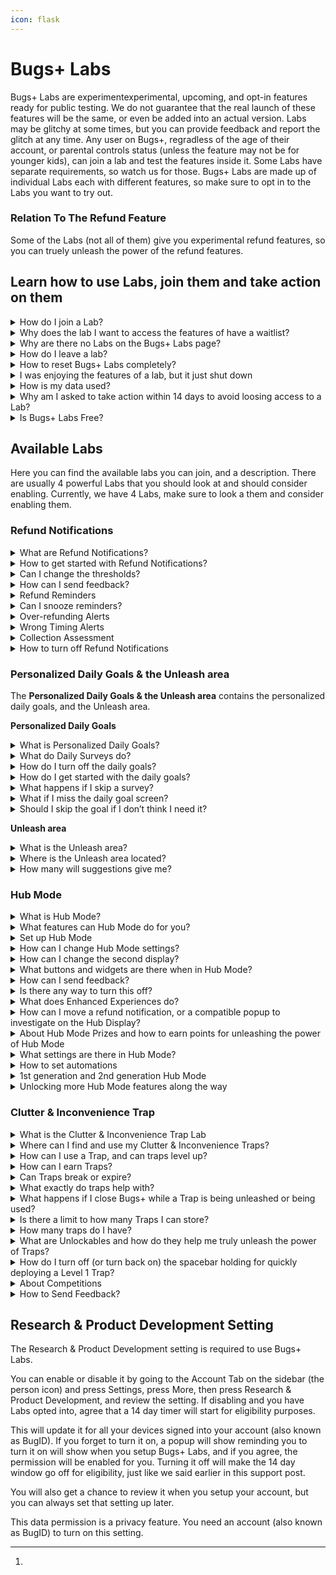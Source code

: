 ```yaml
---
icon: flask
---
```


# Bugs+ Labs

Bugs+ Labs are experimentexperimental, upcoming, and opt-in features ready for public testing. We do not guarantee that the real launch of these features will be the same, or even be added into an actual version. Labs may be glitchy at some times, but you can provide feedback and report the glitch at any time. Any user on Bugs+, regradless of the age of their account, or parental controls status (unless the feature may not be for younger kids), can join a lab and test the features inside it. Some Labs have separate requirements, so watch us for those. Bugs+ Labs are made up of individual Labs each with different features, so make sure to opt in to the Labs you want to try out.

### Relation To The Refund Feature

Some of the Labs (not all of them) give you experimental refund features, so you can truely unleash the power of the refund features.

## Learn how to use Labs, join them and take action on them

<details>

<summary>How do I join a Lab?</summary>

**To join a Lab, you will need to follow these steps to choose Labs to opt into:**

1. Go to the More tab on the sidebar (the 3 dots icon)
2. Tap Bugs+ Labs
3. Choose a lab you want to configure or opt into.
4. Follow the steps on the screen.

</details>

<details>

<summary>Why does the lab I want to access the features of have a waitlist?</summary>

Some labs require applying or waiting, while others, are open to the whole public. If you are given the option to **Add me to the waitlist** or **Apply To Access This Feature**, tap it, and we will consider adding you, or adding you to the lab when it gets released to the whole public. If you are given the option to **Join & Enable This Lab’s Features**, tap it and join the lab.

The best thing is that if you join a lab, the Bugs+ Labs features will stay until you leave or the lab shuts down.

If you get waitlisted, the wait won’t take long, so watch for the notification that says you get access!

Some Labs do this to make it so there is not too many people turning on a Lab in a short amount of time.

</details>

<details>

<summary>Why are there no Labs on the Bugs+ Labs page?</summary>

If there are no labs, there may be some Labs available but we did not roll out access to your user account. Rolling out is very quick, so make sure to stay tuned for new Labs there.

Also, some labs may require parental controls to be disabled, for example, if it has interaction features that we did not approve for kids yet)

</details>

<details>

<summary>How do I leave a lab?</summary>

Bugs+ Labs is made up of individual labs. If you want to opt out of a lab, you will need to do them separately. Labs are not enabled by default.

**You can follow these steps to choose a lab to leave:**

1. Go to the More sidebar tab (the 3 dots icon)
2. Press Bugs+ Labs
3. Select the lab you no longer want to be apart of
4. Press Opt Out & Reset Lab Data. This will opt you out of the lab, and remove associated data with the lab you chose.
5. Confirm that you want to opt out. You can always come back to a lab you opted out of, but it won’t contain your lab data.

**How to remove lab or test data when a lab shuts down:**\
If a lab shuts down or converts to an actual feature, we won’t transfer the data, since we may do major updates to it, but we will remove the lab data and if it turns into a feature, you can use new lab data. This is for privacy and compatibility reasons. There is no action that needs to be taken to do this, it is automatic, and we remove data within minutes or even seconds of shutdown.

</details>

<details>

<summary>How to reset Bugs+ Labs completely?</summary>

If you just want to opt out of a Lab, please follow the steps for leaving a Lab instead of resetting Bugs+ Labs. That will still remove that Lab’s data if you leave a Lab.

**If you want to reset everything in Bugs+ Labs instead of a simple leave, follow these steps:**

1. Go to the More tab on the sidebar (the 3 dots)
2. Press and hold the Bugs+ Labs button
3. After 3 seconds of holding the button, it should turn orange. Continue holding it.
4. After a few extra seconds, it will turn red and a 3 second cancellable countdown will start and it will say to continue holding to reset Bugs+ Labs.
5. When it says Reset Complete, stop holding. The Research & Product Development setting will turn off, all labs will be left, and the lab data will be removed. This won’t delete your game data.

</details>

<details>

<summary>I was enjoying the features of a lab, but it just shut down</summary>

Labs may shut down at any time with or without notice. This is since we can no longer handle a Lab, but usually we keep them. However, the best reason could be that the Lab has turned into an actual feature, thanks to your hard work, data and feedback. A simple test can go very far and turn into a feature release. This is not always the reason, but could be a possible reason.

</details>

<details>

<summary>How is my data used?</summary>

**Throughout all Labs:**

We don’t track your Bugs+ Labs data, but we may collect some essential data like how many times the user unleashed the power of a Labs feature, or at least tried to. We don’t create ”Lab Profiles” of you to try to track you down.

**Specific Labs:**

You can send Feedback or Glitch Reports to a Lab. We may try to see how many times you used a feature, unleashed the power of a feature, or tried to.

</details>

<details>

<summary>Why am I asked to take action within 14 days to avoid loosing access to a Lab?</summary>

Some Labs have strict guideline, while others have soft guidelines. Strict guidelines mean that you always need to follow them, while soft guidelines, you only need to follow the guidelines to maintain access, but you still need to follow the Bugs+ Rules all the time.

This means, if you don’t follow the suggested steps within 14 days, you will loose access to that specific Lab, but you will still maintain access to other Labs if possible. You will get reminders on the first day of that happening, the seventh day, then the last day of when you will loose access.

We will even give you reasoning.

The eligibility countdowns are lab-specific.

You can still use Bugs+ Labs during the countdown, but with limits, and don’t expect to go that far without fixing the issue.

<mark style="color:red;">**What will happen during that time? We won’t allow feedback, Glitch Reports, or collect required data during this time, if you miss the 14 days window, then if you want access back, you will need to go through any waitlists, and do any required steps, and any Lab data will be deleted as well.**</mark>

If you continue to loose access to a Lab a lot of times, you may get banned from Bugs+ since may be taking up resources and if a waitlist the time from the person who has accepted your request and any others for the Lab.

You may also get this notification if you are not using the Lab (for manually used Labs) or on Bugs+ (for continuous reminder or alert Labs, like detecting things in Bugs+, or reminding you of things, the reminder does not need to go off, but you still need to use Bugs+)

</details>

<details>

<summary>Is Bugs+ Labs Free?</summary>

{% hint style="success" %}
## Yes, Bugs+ Labs Is Free! $0, 0 Bug Points, 0 Stars, and 0 Refund Credits

Bugs+ Labs is always free and it will always be. No credit card required, no hidden fees, just helpful testing. This is like most other features in Bugs+. (I mean by most, things that dont cost Bug Points)
{% endhint %}

</details>

## Available Labs

Here you can find the available labs you can join, and a description. There are usually 4 powerful Labs that you should look at and should consider enabling. Currently, we have 4 Labs, make sure to look a them and consider enabling them.

### Refund Notifications

<details>

<summary>What are Refund Notifications?</summary>

Refund Notifications let you get reminders of when your Collection may be cluttered with duplicate cards, when you are refunding too many cards in a short amount of time (usually 15 minutes or less), or when it may not be a good time to refund (short on cards in your Collection). You get them via popups, and the duplicate detection feature will check for too many duplicates (more than 4 of the same card) regularly, but it is not real time checking, it happens every several minutes.

Refund Notifications are currently the first and main Lab.

</details>

<details>

<summary>How to get started with Refund Notifications?</summary>

Firstly, make sure you have an account (also known as BugID), if not, create one and merge signed out data with the new account.&#x20;

**Then, follow these steps:**

1. Go to the More tab on the sidebar (the 3 dots icon)
2. Tap Bugs+ Labs
3. Select Refund Notifications
4. Follow the steps on the screen.

</details>

<details>

<summary>Can I change the thresholds?</summary>

Currently you can’t change the sensitivity or add custom rules of what you think each notification should be, but the good news is that we may add this feature later on, and we have chose the thresholds based on user experience.

You can still send us feedback so we can add this feature or change the default thresholds or send us a Glitch Report, but it needs to involve a glitch to send Glitch Reports.

</details>

<details>

<summary>How can I send feedback?</summary>

You can send feedback by pressing Send Feedback after getting 3 Refund Notification. You can also send Glitch Reports from that Lab’s settings.

</details>

<details>

<summary>Refund Reminders</summary>

Refund Reminders are part of Refund Notifications. This will give you reminders for when you should start looking through your collection to refund cards. One card with lots of duplicate wont trigger it, so you need at least 2 different cards that have lots of duplicates for the alert to trigger. This comes with the Refund Notifications Lab.

</details>

<details>

<summary>Can I snooze reminders?</summary>

You can snooze reminders until you close Bugs+ by clicking the snooze button on the reminder.

</details>

<details>

<summary>Over-refunding Alerts</summary>

You can get alerts for when you seem to be refunding too many trading cards in a short amount of time. This comes with the Refund Notifications Lab.

</details>

<details>

<summary>Wrong Timing Alerts</summary>

You can get alerts for when it may not be a good time for refunding since you are short on trading cards, which could help users build up on trading cards when their Collection is very small, so they are more likely to build up. This comes with the Refund Notifications Lab.

</details>

<details>

<summary>Collection Assessment</summary>

With Collection Assessment, it can review your collection and give you a score. You can access this score by going to the Collection tab on the sidebar (the SD card icon) and clicking the circled check mark icon.

You can also see the score when investigating a Refund Notification.

You can also see the score on the Collection Assessment option in Hub Mode.

On the page, you will see a score name (see below), a colour for the score, and there will be 5 rings around the icon, and some will be coloured up or greyed out based on the score.

**What scores can I get?**

* **Good** - No cluttered trading cards (maintaining under 4 trading cards per card type), and at least 3 cards that are not Common or Uncommon. Colour: Green, 5 rings filled up.
* **Good - Collection can be improved** - 1 cluttered trading card (a card type that has more than 4 trading cards), or/and not having at least 2 cards that are not Common or Uncommon. Colour: Green, 4 rings filled up.
* **Average - Collection should be improved** - 2-3 cluttered trading cards (a card type that has more than 4 trading cards). Colour: Yellow, 3 rings filled up.
* **Attention needed - Collection needs improving** - 4-5 cluttered trading cards, or having more than 2000 Bug Points but less than 8000 Bug Points but have less than 10 trading cards. Colour: Orange, 2 rings filled up.
* **Trading card collection emergency - Collection must be improved** - More than 6 cluttered trading cards, or having 8000 Bug Points but have less than 25 trading cards. Colour: Red, 1 ring filled up.

**Taking Action:**

* This is your chance to remove the clutter before you find problems with it. You will get help along the way.
* The way to take action is to unleash the power of the refund assistant, sometimes it requires buying trading cards.
* If you are doing other things, use Hub Mode to multitask.
* The more severe the alert, the faster you should act.
* You might not notice it, but just like real life cleaning, it’s a good idea to clear your collection.

- The scoring assistant will give you more detail, but you can also activate the AI refund assistant as well straight from that screen without needing to go back to the main Collection area.

</details>

<details>

<summary>How to turn off Refund Notifications</summary>

To turn off Refund Notifications, follow the same steps for turning off a Lab.

1. Go to the More sidebar tab (the 3 dots icon)

2) Press Bugs+ Labs
3) Select Refund Notifications
4) Press Opt Out & Reset Lab Data. This will opt you out of Refund Notifications. Even though it mentions a reset, it won’t reset anything unless Refund Notifications stores something like settings.
5) Confirm that you want to opt out. You can always come back to Refund Notifications.

</details>

### Personalized Daily Goals & the Unleash area

The **Personalized Daily Goals & the Unleash area** contains the personalized daily goals, and the Unleash area.

**Personalized Daily Goals**

<details>

<summary>What is Personalized Daily Goals?</summary>

When enabled, Once a day, Bugs+ will ask you if you want a daily goal. If so, a short survey will show to personalize the goals further. The goals are based off the survey responses and your data. This is generated by AI. This can help you plan what you will do in Bugs+.

</details>

<details>

<summary>What do Daily Surveys do?</summary>

Daily Surveys will help the AI with selecting a goal for you. You will get this when you choose you want a goal on the popup. They are very short surveys, but they will still help.

</details>

<details>

<summary>How do I turn off the daily goals?</summary>

To do this, follow the same steps for opting out of a lab.

**You can follow these steps to choose a lab to leave:**

1. Go to the More sidebar tab (the 3 dots icon)
2. Press Bugs+ Labs
3. Select Personalized Daily Goals
4. Press Opt Out & Reset Lab Data. This will opt you out of the lab, and remove associated data with the lab you chose.
5. Confirm that you want to opt out. You can always come back to a lab you opted out of, but it won’t contain your lab data.

</details>

<details>

<summary>How do I get started with the daily goals?</summary>

Firstly, make sure you have an account (also known as BugID), if not, create one and merge signed out data with the new account.&#x20;

**Then, follow these steps:**

1. Go to the More tab on the sidebar (the 3 dots icon)
2. Tap Bugs+ Labs
3. Select Personalized Daily Goals
4. Follow the steps on the screen

</details>

<details>

<summary>What happens if I skip a survey?</summary>

You will still get a goal unless you chose No Thanks on the queetion asking if you want a goal for today, but it won’t be personalized, and it will only get it from your game data.

</details>

<details>

<summary>What if I miss the daily goal screen?</summary>

You will need to wait another day. This is since it is a **daily goal** not an on demand goal, but we may change it so if you miss the window or forget, you can get reminders.

</details>

<details>

<summary>Should I skip the goal if I don’t think I need it?</summary>

You should see and screenshot the goal for reference later on today, since you may not know you may need it, but it is up to you.

</details>

**Unleash area**

<details>

<summary>What is the Unleash area?</summary>

Part of **The Personalized Daily Goals & the Unleash area** Lab, it contains the Unleash area. The Unleash area shows suggestions on what power you could actually be unleashing. From new Labs, to suggestions and more, you may find your new best feature or get a good insight.

You can even setup new features with it.

</details>

<details>

<summary>Where is the Unleash area located?</summary>

You can find the Unleash area after enabling the associated Lab by going to the More tab on the sidebar (the 3 dots) and clicking the “Unleash the power of“ button.

Or, if you want to find new powers to unleash while you do other things, go to the “Unleash & Setup“ area on Hub Mode. However, setting up new features straight from the hub requires Level 37, but you can always plan to setup features by discovering features to setup with Unleash & Setup.

</details>

<details>

<summary>How many will suggestions give me?</summary>

You will get as many useful and relevant suggestions as possible.

</details>

### Hub Mode <a href="#research-development" id="research-development"></a>

<details>

<summary>What is Hub Mode?</summary>

Hub Mode lets you nominate a computer that is signed into your BugID to act as a Hub while inactive. The Hub you add is like a second display while you are using your other computer, and you can do lots of things with it.

</details>

<details>

<summary>What features can Hub Mode do for you?</summary>

You can do these features, and more, right from your Hub:

* **Check notifications:** There is no longer a need to close what you are doing to check your notifications - you can do it from Hub Mode.
* **Check your Bug Points and Stars balance, plus check your Level & XP**: You can check on your balance without switching windows.
* **Check on the Common & Uncommon (and sometimes other rarity) Shop items**: You can quickly buy Common and Uncommon trading cards from the Hub Display, but nothing else. You need to use the Main Display for the Shop if you want more exclusive items. You will get reminded if you try to get an item that is not available to buy on Hub Mode, and to use your Main Display. **If you have Level 15 in Bugs+, you can also get Rare items from Hub Mode not just only Common & Uncommon.**
* **Use it as an optional second display for some quizzes**: On some quizzes like the ones where you have to find what bug is that, you can put the image bigger on the Hub and the responses and question on the main screen.
* **Check your Collection and refund trading cards**: Need to get some quick Bug Points while you are actively doing another things?  Or, want to see how your collection is going? You also can see your collection and refund trading cards on the Hub.
* **Tips & tricks while you progress through the game**: While you are doing other things, the Hub will show some tips for you to unleash the power of every once in a while. (If you don’t remove the Tips widget, if you did, you will need to add it back.)
* **Hub enhanced or exclusive experiences**: Some parts in Bugs+ take advantage of the second display, or require one.
* **Widgets**: Check on your widgets, whether if it is daily quest widgets, or checking your notification count.

- **And Many More**: There may be some we have not documented, and also, watch out for Lab updates and unleash the power of them!

</details>

<details>

<summary>Set up Hub Mode</summary>

Firstly, make sure you have opted into the Lab, since this is an experiment.

1. Firstly, you will setup the main device. You can always change this later. See the steps below to learn how.
2. Go to the More tab on the sidebar (the 3 dots), and press Setup Hub Mode. Make sure to do this on the Main device (the one you normally use as the main display)
3. Then, confirm that this is the main device. It should say that you will need to do this on the second device. Keep the screen open while you setup the second device.
4. On the Hub Device (the second display), go to the More tab on the sidebar (the 3 dots icon), and press Setup Hub Mode.
5. It should popup saying that there is a main display, and this device will be the Hub Device. You can choose to continue with the Hub Mode setup, or to change the Main display.
6. Choose how to activate Hub Mode. You can either choose after 9 seconds inactivity time, or by tapping Hub Mode on the Home tab on the sidebar (the house icon, but it is opened by default every time you open Bugs+, if you don’t change the tab). You can always activate Hub Mode via the Home tab regardless of setting. Choosing 9 seconds inactivity time will close off what you are doing on Bugs+, so be careful when using this during a quiz or a time sensitive event.
7. Add widgets to Hub Mode, or leave it with the default widgets. Widgets are useful information cards on Hub Mode.
8. Choose every how often to update Hub Mode. You can choose every 4 seconds for people who use Hub Mode a lot, or every 9 seconds for people who don’t usually use hub mode. Timing matters since if you launch an activity that involves Hub Mode, it will wait, but it may be slower for Hub Mode to change to the activity. Hub mode will always update every 4 seconds in a time sensitive activity.
9. Confirm your settings and click Ok.
10. On the first device, press Sync Hub Mode to finish Hub Mode setup, or re-open Bugs+ anytime to sync.

You can always change your settings later.

</details>

<details>

<summary>How can I change Hub Mode settings?</summary>

When the Hub Device is in Hub Mode, tap Hub Mode Settings. Or, go to the More tab (the 3 dots icon) on the sidebar on the second device, and press Setup Hub Mode. You won’t have to go through the setup again if it is already setup, so you can easily change settings.

</details>

<details>

<summary>How can I change the second display?</summary>

Firstly, access Hub Mode Settings. When the Hub Device is in Hub Mode, tap Hub Mode Settings. Or, go to the More tab (the 3 dots icon) on the sidebar on the second device, and press Setup Hub Mode.

Then, select Re-Nominate Hub Device. On the device you want to promote to be the Hub, go to the More tab (the 3 dots icon) on the sidebar, press Setup Hub Mode and select Make This Device The Hub, and confirm. Then, on the primary display (the old Hub) press Next, then OK on the screen you we’re on before.

</details>

<details>

<summary>What buttons and widgets are there when in Hub Mode?</summary>

Here are the menu items on the main screen of the Hub Device while in Hub Mode:

* Notifications
* Trading Cards (Collection)
* Shop
* Currency & Levels (check on your Bug Points, Stars, Levels & XP)
* Enhanced Experiences (if there is a Hub Mode Enhanced Experience, you can load it quickly here if it is not refreshing in the time you want it to).
* Daily Quests (check on your daily quests before you go on to do it)

- Hub Mode Settings
- Send Hub Mode Feedback (will only show when you are invited to give feedback. Invites are random while you are playing.)
- Collection Assessment (only available if the Refund Notifications Lab is enabled)
- Tips & Tricks (you can also see a single tip that changes by using the Tips widget)
- Unleash & Setup (requires Level 37) (setup new features for your Main Device straight from the Hub)
- We will add more over time after we think we need more, and after the Lab is confirmed to not shut down.

Here are the widgets you can add (add, remove or arrange them in the Widgets area of Hub Mode Settings, you can add up to 4 widgets (sometimes you can add up to 5 if you unlocked the ability to), make sure not to clutter your screen, 2 widgets if fine but you can add more.):

* Tips & Tricks (get tips while you play, this is the widget enabled by default.)
* Notifications Count (check your amount of notifications without going to check)
* Daily Quests Status (check if there are new quests, or if you have completed some and need to claim the rewards)
* Feedback Opportunities (see the time until your next opportunity to send feedback)
* Level (check on your level quickly)
* Bug Points count (requires Level 10, or else you have to check manually from Currency & Levels) (check the amount of Bug Points you have quickly)

- We are adding more widgets over time after we have confirmed that the Lab is not shutting down.

</details>

<details>

<summary>How can I send feedback?</summary>

Watch out for Send Hub Mode Feedback to appear on the Hub Display. This will appear randomly, and will remove itself after a few minutes after appearing, so make sure to look for that. You can get reminders on when you can send feedback by adding the Feedback Opportunities widget. The widget will flash when it’s close to a opportunity to send feedback, so it may not be for you if you don’t want flashing widgets.

</details>

<details>

<summary>Is there any way to turn this off?</summary>

Yes there is! You can do it with the same way that you turn off a single Lab.\
We would like your feedback if possible, so wait for the feedback period to come first, it’s optional, but appreciated.

</details>

<details>

<summary>What does Enhanced Experiences do?</summary>

Enhanced Experiences are areas in Bugs+ that take advantage of 2 computers at the same time, or require one.

</details>

<details>

<summary>How can I move a refund notification, or a compatible popup to investigate on the Hub Display?</summary>

If you select Move To Hub Display on a refund notification, you can quickly see the context on the Hub Display, and take action if needed, without dropping what you are doing.

Some other popups may have a system like this as well.

</details>

<details>

<summary>About Hub Mode Prizes and how to earn points for unleashing the power of Hub Mode</summary>

**The real answer is - Hub Mode gives rewards:**

If you unleash the power of Hub Mode a lot, we will give you rewards. You can check your prize status in the Rewards & Freebies area in Hub Mode Settings.

**What Prizes May I Claim?:**

* **Bronze** - You will get 1000 Bug Points. Simply unleash the power of Hub Mode 10 times.
* **Silver** - You will get 1500 Bug Points. Simply unleash the power of Hub Mode 17 times.
* **Gold** - You will get 2000 Bug Points and 10 Stars. To get this, unleash the power of Hub Mode 24 times.
* **Gold Plus** - You will get 3000 Bug Points and 20 Stars. To get this, unleash the power of Hub Mode 32 times.
* **Platinum** - You will get 4000 Bug Points and 30 Stars. To get this, unleash the power of Hub Mode 44 times.
* Beyond Platinum, you will get 750 Bug Points every 10 times you unleash the power of Hub Mode.

**I‘ve went past Platinum, how can I get a tier reset to get more prizes?**

We will do tier resets along the way, so we may notice you have went past platinum, so we may reset your tier shortly. Take the gift offer we mentioned earlier as a chance while you wait. But good job getting platinum!

**Does feedback count?**

We will be happy to give out a 850 Bug Points gift for helpful feedback. You will get notified if you get selected.

**Why do I get paid for this?**

It’s still in it’s testing stage, so Bugs+ Labs may give incentives from time to time to boost the chances of the Lab succeeding - and to get feedback to find out if we should continue with this specific Lab.

</details>

<details>

<summary>What settings are there in Hub Mode?</summary>

**Firstly, let’s unpack how to even go to Hub Mode Settings:**

When the Hub Device is in Hub Mode, tap Hub Mode Settings. Or, go to the More tab (the 3 dots icon) on the sidebar on the second device, and press Setup Hub Mode. You won’t have to go through the setup again if it is already setup, so you can easily change settings.

**Hub Mode Settings:**

Below, you can see what settings there are in Hub Mode Settings.

Each heading below are the actual name for the setting.

**Activating Hub Mode**

Clicking on the **Activating Hub Mode** setting in Hub Mode Settings will let you select how to activate Hub Mode. Here are the options

* Activate after 9 seconds of inactivity. **Warning that this will close off anything you are doing on Bugs+ during that time to go to Hub Mode, so choose with caution.**
* Activate by clicking Hub Mode on the Home tab on the sidebar (the house icon)

**Refresh Rates**

Clicking on the **Refresh Rates** setting in Hub Mode Settings will let you select how often Hub Mode updates, and more. Here are the sub-sections:

_How often Hub Mode updates_

Here you can select how often Hub Mode activates to change widget details, check for Enhanced Experiences, and more. Here are the options:

* Every 4 seconds: Perfect for Hub Mode-intense users that always need up to date data ready for unleashing.
* Every 9 seconds: For people who don’t use Hub Mode widgets and quick details much.

_When to check for Enhanced Experiences_

Here you can choose when Enhanced Experiences should be checked for. Enhanced Experiences will show up for example in quizzes and more places. Here are the options:

* Check for Enhanced Experiences when Hub Mode refreshes: When a compatible experience is detected, a 4 second countdown will start on your Hub Device so you can decide if you want an enhanced experience. You can always click Enhanced Experiences on Hub Mode to check manually. This is the default option.
* Start manually by clicking Enhanced Experiences on Hub Mode: Useful if you want to decide manually.

**Widgets**

Clicking on the **Widgets** option in Hub Mode Settings will let you add, remove and rearrange Hub Mode widgets.

**Tips & Tricks Widget Rotation Style**

Clicking on the **Tips & Tricks Widget Roration Style** option in Hub Mode will let you select the style of how the Tips & Tricks widget changes. This does not apply to the Tips & Tricks area in Hub Mode, only the widget if enabled. Here are the options:

* **Unleashed:** Get a truely unleashed and detailed tip that changes every minute. Perfect if you need a tip of the minute. This is the default option.
* **Brief:** Get a quick, and short but helpful tip that changes every 15 seconds. Useful if you need a tip that changes nearly every time you look at your Hub Device.

**Rewards & Freebies**

The **Rewards & Freebies** option lets you see the prizes you got from unleashing the power of Hub Mode, how many times you unleashed the power, your current tier and more. See the Hub Mode Prizes for more info.

**Re-Nominate Hub Device**

Firstly, access Hub Mode Settings. When the Hub Device is in Hub Mode, tap Hub Mode Settings. Or, go to the More tab (the 3 dots icon) on the sidebar on the second device, and press Setup Hub Mode.

Then, select Re-Nominate Hub Device. On the device you want to promote to be the Hub, go to the More tab (the 3 dots icon) on the sidebar, press Setup Hub Mode and select Make This Device The Hub, and confirm. Then, on the primary display (the old Hub) press Next, then OK on the screen you we’re on before.

**Unlocked Features**

The **Unlocked Features** option lets you manage configurable features that relate to Hub Mode additions that you unlocked based on your Level in Bugs+.

This includes:

* **Dark Mode -** Unlocked at Level 27, this lets you turn on or off Dark Mode.
* **2nd Generation Hub Mode** - Unlocked at Level 32, this unleashes more features and a cleaner display.
* **Turn on or off Limited Time Features** - Unlocked at Level 50, this lets you turn off any Limited Time features until there is different Limited Time Features, or turn it back on if it is already off.

**Automations**

Here you can setup automations to help you in the main game in Bugs+, or automate actions in Hub Mode. You need Level 35 or higher to use this feature.

**Disconnect & Reset**

The **Disconnect & Reset** options lets you disconnect the Main Device from the Hub Device. Here are the reset options:

* Disconnect & Disable - Disconnects the Main Device from the Hub Device, while keeping data.
* Disconnect & Reset - Disconnects the Main Device from the Hub Device, and remove settings and set it up again. Please note like other resets, it will keep the Hub Mode Prizes rewards but reset the progress.
* Cleanup - Keeps data but removes all widgets and puts the Tips & Tricks Widget Back. Hub Mode will also activate after 9 seconds after inactivity unless changed.

</details>

<details>

<summary>How to set automations</summary>

If you get Level 35, you can setup automations. These help you in the main game and Hub Mode, but you need Hub Mode to manage them since the Hub stores the data of Automations.

**Where to setup automations**

Go to Hub Mode Settings, then press Automations

**What can I automate?**

* Using daily quest refresher items
* Unleash & Setup certain new Labs
* Buy some Rare cards using Bug Points when buying cards is needed to increase the Collection Accessment score
* Smart Goals (powered by AI) - The AI will set a goal to buy a certain trading card, buzz you on your Hub Display, and track the goal. This could be a limited time card you don’t have, or anything! (Requires Automations Starter or Automations Plus)
* Renovate your Hub Mode widgets
* Much more automations from the Automations Library.

**How many automations can I have**

You can have up to 3 automations with no Automations Starter or Automations Plus, but if you pay Stars to get more features, it may vary.

**Upgrade your automations**

Even though Bugs+ Labs is meant to be free, we are sneaking in paid automations as a exemption to trial it. With a paid version of Automations, you can truely unleash the power. It only costs some Stars each month.

This is just a test to see we how well it goes, but you can take advantage of it, it may not be in the actual versions if there is actually any. If we cancel the test everyone will get the features in Automations Plus.

Here’s an overview in what each paid plan means:

_Automations Starter_

Automations Starter gets you everything that is included in the Automations, plus:

* Smart Goals Powered By AI - Hub Mode will randomly set goals, buzz your display, and tell you all about the goal, then make a countdown until it will fulfill the goal when there is enough bug points, plus some that won’t cause any trouble in the user’s gameplay after, to buy it.
* AI Powered Suggestions - Just Ask to craft a special made automation just for you
* Backup Automations To The Cloud - Tiered of Hub Mode storing automations on the device - Well, we will backup your automations on the cloud instead of only your device.
* Prioritised Automation Running And Checking - Instead of checking once and a while, your device will check every 2 syncs for automations.
* 6 automations space instead of 3

Just Pay 6 Stars Each Month, get started in the Upgrade area in the automations area of Hub Mode.

_Automations Plus_

Automations Plus gets you everything that is included in the Automations, plus:

* Includes features from Automations Starter, plus more
* Extra Prioritised Automation Running And Checking - Instead of checking once and a while, your device will check every 1 syncs for running automations, unlike Starter and having no paid plan.
* 9 automations instead of 6 or 3 (based on what plan you are upgrading from)
* Chat with a AI chatbot to maximize automations

Just Pay 11 Stars Each Month, get started in the Upgrade area in the automations area of Hub Mode.

</details>

<details>

<summary>1st generation and 2nd generation Hub Mode</summary>

**1st generation Hub Mode**

This is the original design we are testing. It has a detailed display, but sometimes may be cluttered to some people. This is the first rolling out period of features!

**2nd generation Hub Mode**

This is the next design we think will work better. It has a cleaner display, with spaced out buttons and widgets. There is also extra features, and this is the second rolling out period of features!

It even has some more experimental features and designs.

Unlocked at Level 32, you may find a new generation to unleash.

</details>

<details>

<summary>Unlocking more Hub Mode features along the way</summary>

You can unlock extra Hub Mode features along the way, alongside the built-in features, based on the Level you earned in Bugs+. The Level is your Bugs+ Level, not your Hub Mode-specific rewards tier. Levels are not only for Hub Mode, they also unlock Non-Hub Mode features as well which you can use in the main game not just Hub Mode.

This is to make Bugs+ engaging, and to roll out features in Hub Mode over time, sometimes to make sure people don’t make mistakes with the quickly get Trading Cards from the shop feature.

Passing a Level or getting a Level means you can keep the perks of that Level, not just the Hub Mode features.

You will get a notification when you unlocked extra Hub Mode Features.

**Level 1: Built-in Hub Mode Features**

This includes all the features we explained above that did not mention a minimum level. So Enhanced Experiences, Settings, Some Widgets and the other ones that don’t need a level to get. So, all the core features. There is actually a lot of these, and this is what takes up the most of all the features.

**Level 10: Check on your Bug Points quickly without needing to go to the Currency & Levels area**

Getting Level 10 in Bugs+, alongside all the other features you unlock like more Shop items that are not related to Hub Mode, **you can also check on your Bug Points quickly without needing to go to Currency & Levels, with the Bug Points Count Widget**.

Even without Level 10, you can still go to Currency & Levels to check on your Bug Points. You can also check your Stars and Levels, alongside Bug Points as well if you use Currency & Levels.

You can get the Levels Widget by adding it in the Widgets area.

**Level 15: Unlock the ability to get Rare cards from Shop area in Hub Mode**

Getting Level 15 in Bugs+, alongside all the other features you unlock like more features that are not related to Hub Mode, **you can also unlock the ability to get Rare cards not just only Common & Uncommon.**

This is very useful to get that Rare card you really want quickly. In this level, you won’t be able to get Ultra Rare, Legandary, Ultra Legendary, and Limited, but you may unlock some of those later. This is since the more you level up, the more likely you are not going to make mistakes on the Shop on the Hub Device.

You still can’t spend Stars on the Shop on Hub Mode, but you can still spend Bug Points. If you need to use Stars, you can still do it on the Main Device.

**Level 20: Unleash the power of the AI Refund Assistant right from your Hub Device**

Getting Level 20 in Bugs+, alongside all the other features you unlock like more features that are not related to Hub Mode, **you can also unlock the ability to use the AI Refund Assistant while the Hub Device is in Hub Model without needing to go to the AI refund assistant on your Main Device.**

Simply activate it from the list icon on the Trading Cards (Collection) area on your Hub Device, or from the Collection Assessment if there is a recommendation.

**Level 25: Get one extra widget space**

Getting Level 25 in Bugs+, alongside all the other features you unlock like more features that are not related to Hub Mode, **you will also get one extra widget space to add to Hub Mode.**

This means you will be able to add 5 widgets maximum instead of 4 widgets maximum. This is your chance to share feedback if 5 is too much, too little or just right.

**Level 27: Dark Mode**

Getting Level 27 in Bugs+, alongside all the other features you unlock like more features that are not related to Hub Mode, **you will also get early access to Dark Mode in Hub Mode.**

You can turn on Dark Mode once unlocked in the Unlocked Features area of Hub Mode Settings.

**Level 30: More opportunity time for sending feedback**

Getting Level 30 in Bugs+, alongside all the other features you unlock like more features that are not related to Hub Mode, **you will get an extra minute in every time window for sending feedback, so you have more time to send feedback before the opportunity goes away.**

**Level 32: Second generation of Hub Mode**

With the second generation, it has a cleaner display, and some more features. You will get an initial chance to turn it on or leave it off, but you can awlays find it in Unlocked Features in Hub Mode Settings.

**Level 35: Automate Bugs+ actions**

At Level 35, you can start making automations, exclusive to Hub Mode. Take this as a chance to enhance your gameplay! See the automations information for more details.

**Level 37: Setup new features straight from Hub Mode**

You can setup new Bugs+ features for your Main Device, straight from the Hub, even if it is not a suggestion in Unleash, once you reach Level 37. You still need to enable the **The Personalized Daily Goals & the Unleash area** for this to work. You can do this in Bugs+ Labs.

This adds an area called Unleash & Setup to Hub Mode.

**Level 40: Unlock the ability to get Ultra Rare & Legendary Cards in the shop area of Hub Mode, and spend stars in tue shop area of Hub Mode**

Getting Level 40 in Bugs+, alongside all the other features you unlock like more features that are not related to Hub Mode, **you can also unlock the ability to get Ultra Rare & Legendary cards not just only Rare, Common & Uncommon. You will also be able to spend Stars in the shop area of Hub Mode.**

This is very useful to get that Ultra Rare or Legendary card you really want quickly. In this level, you won’t be able to get Limited cards. This is since the more you level up, the more likely you are not going to make mistakes on the Shop on the Hub Device.

Unlike other Levels, you will be able to spend Stars as well as Bug Points.

**Level 50 - Unlock Limited Time areas in Hub Mode**

Getting Level 50 in Bugs+, alongside all the other features you unlock like more features that are not related to Hub Mode, **you will also be able to use Limited Time areas in Hub Mode, that are for certain events, or just limited time in general.**

This will help you in some events that have a dedicated interface (unlike BugOn), and you will also be able to use time limited features, that either help you, or are for fun.

This is a thank you from the Bugs+ Team. This is meant as a compensation for there not being any more rewards for Hub Mode after Level 50.

You will also see an option to turn off or on any limited time Hub Mode features in the Unlocekd Featuees area of Hub Mode Settings.

</details>

### Clutter & Inconvenience Trap <a href="#research-development" id="research-development"></a>

<details>

<summary>What is the Clutter &#x26; Inconvenience Trap Lab</summary>

The Clutter & Inconvenience Trap lets you automatically "leash" c[^1]lutter, and make some inconveniences faster to solve. Its a earned item that you can use. You need to enable it in Bugs+ Labs before using.

</details>

<details>

<summary>Where can I find and use my Clutter &#x26; Inconvenience Traps?</summary>

You can find your Clutter & Inconvenience Traps by going to the More tab on the sidebar (the 3 dots icon) and clicking Clutter Traps.

</details>

<details>

<summary>How can I use a Trap, and can traps level up?</summary>

**How Can I Use A Trap?**

There are two ways to Use A Trap. One is the main way, the other is a quick way.

_The main way - highly recommended_

You can use a Trap by going to the More tab on the sidebar (the 3 dots icon) and clicking Clutter Traps, then press Use A Trap.

This is the way that always existed, and is recommended due to you can see how many traps you have, level up your traps and more.

_The quick, rush way - for time sensitive events_

If you need to use a trap, but can’t navigate to the menu for doing it, like in time sensitive times, you can quickly deploy a Level 1 Trap by using only the Spacebar on the computer. This is very useful for when you are doing special quizzes and want to free up some trading cards to get rewards and clear inconveniences, but only need a Level 1 Trap.

Please consider using other ways as well if possible, and the Clutter & Inconvenience Trap Lab still has to be enabled.

But here is how.

1. Hold down the Spacebar
2. You should see Deploy A Level 1 Trap, Traps Menu, and Cancel. Continue holding, or press Deploy A Level 1 Trap to do it quicker, or you can press Traps Menu to quickly rush to the Traps menu we talked about above. (Clutter Traps menu, you can always go to it manually by going to the More tab on the sidebar \[the 3 dots icon] and selecting Clutter Traps).
3. Continue holding. You see a 3 second siren countdown.
4. After the countdown goes off (and you have enough traps, like always and you see Basic Level 1 Trap Deployed, it will be deployed.

There is way to turn this off in Easy Activation Options we will talk about later.

**About Trap Levelling Up:**

If you use multiple Traps at the same time, they will Level Up, which provides more durability, more Trap action time, and some special perks. To use multiple Traps, press Level Up the amount of times you want to Level Up, . You can level up with of a maximum of 5 times in one usage session, and a new usage session starts when the maximum time is reached, or when the trap breaks, or when the user exits out of Bugs+.

_What Each Trap Level Does and it is best used for:_

* **Level 1:** - Use 1 Trap At The Same Time To Get This Level - 12 Minutes Trap Action Time - It can do up to 5 successful trap actions until it breaks. - No special perk - Best used for general uses.
* **Level 2:** - Use 2 Traps At The Same Time To Get This Level - 22 Minutes Trap Action Time - It can do up to 14 successful trap actions until it breaks. - Special Perk: The Trap Will Automatically Refund Low Refund Value cards without a 3 minute timer, but this won't apply to higher refund value cards. - Best used for times when you are doing minor spring cleaning to your collection, but still doing small things, but still want to ensure that your collection is safe from clutter and avoiding inconveniences.
* **Level 3:** - Use 3 Traps At The Same Time To Get This Level - 34 Minutes Trap Action Time - It can do up to 21 successful trap actions until it breaks. - Special Perk: Includes the other perks from Level 2, plus, the refund timer is speeded up by a minute. - This is the mid-level, and it is getting powerful, so it is best used for cleaning a medium amount of clutter.
* **Level 4:** - Use 4 Traps At The Same Time To Get This Level - 48 Minutes Trap Action Time -  It can do up to 31 successful trap actions until it breaks. - Special Perk: Includes other perks from Level 2, Level 3, plus the system considers clutter as 3 or more cards instead of 4 or more cards, allowing for easier usage. - Best used for when your Trap usage is getting bigger but you don’t need to use more traps.
* **Level 5:** - Use 5 Traps At The Same Time To Get This Level - 60 Minutes (1 hour) Trap Action Time -  It can do up to 41 successful trap actions until it breaks. - Helps you a **LOT** in unleashing the power. - Special Perk: Includes other perks from Level 2, Level 3, plus the refund max cards at the same time limit is temporarily increased to 11 instead of 5. - Best used for some serious and huge events, such as major collection cleaning, you see a huge increase in clutter, collection emergencies, and one hour or more in a row long Bugs+ sessions. - You also need to get the Higher Trap Levels Unlockable as well as having enough traps to use for Level 5.

</details>

<details>

<summary>How can I earn Traps?</summary>

You can earn traps by doing any of these actions:

* **Start using Clutter & Inconvenience Traps for the first time** - You will get a 2 traps instantly after you go enable Clutter & Inconvenience Traps. This will help the player boost their first time using Clutter & Inconvenience Traps so they can test it, or help them level up their trap usages.
* **If the game gives you a boost** - There is 2 types of Trap Boosts. If you get a Trading Card emergency score (if the refund lab is enabled) or it seems like the clutter or inconveniences are continuously (not only once) holding you down, you will get a Trap to help you, and a suggestion that you should use Traps to solve the issue. This bonus will only happen once a month as a limit per type of boost, so that is up to 2 boosts a month.
* **Get Level Up Bonuses** - Every 6 times you Level Up, you will get 1 trap. If you enable Clutter & Inconvenience Traps for the first time, you can claim Trap bonuses you missed out on when you weren't using the Clutter & Inconvenience Trap Lab, for every 5 levels up to Level 25, so up to 5 traps you can get. You can still get 1 Trap for 6 levels you get after enabling it, with no limit.
* **Give valuable feedback** - If the developers think your Feedback is valuable, they may give you 1 Trap as a thank you. This will be given to high quality feedbacks, so simple It's Good feedback responses without elaborating may not be given a bonus to. This bonus applies to all Labs that you gave valuable feedback to, so it could boost the other bonuses you get from other Labs.
* **Get them in limited time Events** - You may get a Trap as a gift in limited time events, since sometimes the developers sneak in rewards for users of a specific Lab as a bonus.
* **Get bonus Traps from Daily Quests** - If you complete Daily Quest tasks, you may get 1 or 2 Traps. This does not happen all the time, and it is random - very easy or normal quests are more rarer to trigger a bonus Trap, More involved quizzes have a higher chance, and harder quests have the highest chance.
* **Get all the answers correct in a Quiz** - If you get all the answers in a quiz correct, you may get 1 or 2 Traps. You can only get this bonus 3 times a month per type of quiz. You may not get this bonus if the quiz is very easy, but there is still a chance, but easy quizzes get the minimum amount of bonus Traps.

</details>

<details>

<summary>Can Traps break or expire?</summary>

**Can Traps Expire:**

Traps can only expire if they are active, and you reach the maximum amount of time a Trap can be active, based on trap levels. Traps can’t be wasted if you did not unleash the power of them - they are fully refunded back to you if you don’t successfully use them. To make a Trap have more time without expiring, use the Level Up feature to batch multiple traps.

**Can Traps Break:**

Yes, they can. They have a set amount of usage based on Trap batching and Trap Levels. After that time, the trap will break and show a popup saying that the trap has broken, and if you need to use another one. The amount of usage is how many trading cards is involved in the actions of that usage session. If you cancel a pending action of that trap, it won’t count towards it breaking.

</details>

<details>

<summary>What exactly do traps help with?</summary>

Here is what traps can do for you.

**Find & Refund Clutter**

The trap can leash clutter, and then add it to the refund list. This is very useful for resolving refund notifications, refund issues, when in a special event, for your daily, weekly, or monthly cleaning sessions if you want there to be any or even for general Bugs+ sessions. This traps the **Clutter** part of Clutter & Inconvenience.

Once clutter is detected, a 4 second countdown will start, followed by a 3 or 2 (sometimes even instant) minute timer (based on Trap Levels and Batching). Unleash the power of batching and Trap Levels to unleash the power of Traps.

**Quickly Buy Trading Cards When You Are Short On Cards**

If you are short on cards, the Trap can get you some trading cards (it will try to avoid duplicates, but sometimes it does not avoid it to help boost your collection further) to boost your collection. The system will get a mix of Common, Uncommon and Rare cards, with your Bug Points balance in mind. It does not use Stars or buy expensive items, its designed not to drain your points. This traps the **Inconvenience** part of Clutter and Inconvenience.

Once you are short on cards, a 6 second countdown will start with info saying it will buy some trading cards in a few seconds. You can cancel it, or start the process. If you don’t respond it will do it anyway.

**Misc Features & Strategic Use**

If you unleash the power of batching (Trap Levels), you may get lowered countdowns, instant countdowns or you may find out you really unleashed the power of your Collection. This is something useful to note.

</details>

<details>

<summary>What happens if I close Bugs+ while a Trap is being unleashed or being used?</summary>

If you don’t manage to make it to the end of the Trap and Bugs+ crashes or you close it, and you did not unleash at least 40% of the power, some Trap Levels have compensation.

**What Compensation Does The Trap Level I Am Using Have:**

_Using a trap, but the Trap did not unleash its power, while using Bugs+_

* General Compensation: Get the Traps you used back - full refund. General thing in the Traps system.

_For closing Bugs+, or Bugs+ Crashing_

There is higher compensation since we can’t track stuff that does not save to the servers.

* Trap Level 1 - No Compensation due to that the compensation for Trap Level 1 can be easily misused
* Trap Level 2 - You can get 10 minutes of trap action time with 4 uses until it breaks as soon as you agree to the compensation rules. If the power is not unleashed just like the normal way, you will get a single Trap.
* Trap Level 3 - Get 2 Traps
* Trap Level 4 - Get 3 Traps
* Trap Level 5 - Get 3 Traps

Unleash the power of the Level Up feature by batching up cards to get compensation plus lots of other perks.

</details>

<details>

<summary>Is there a limit to how many Traps I can store?</summary>

Yes. You can stack up to **50 Traps** at the same time. Getting more Traps than that will give you a notification in your Notifications, but you won’t get the Trap that exceeds the limit. Think of it like the maximum storage in a real life box where you store your Traps.

**How to free up space**

You don’t really need to free up space, just unleash the power of them, don’t waste them to free up space. It is not like computer storage that you would have on your phone, it’s a digital Trap that can actually be unleashed.

But, using Traps does free up space.

</details>

<details>

<summary>How many traps do I have?</summary>

You can see how many Traps you have by going to the More tab on the sidebar (the 3 dots icon) and clicking Clutter Traps, then look at the amount of Traps you got, it will appear on the screen.

</details>

<details>

<summary>What are Unlockables and how do they help me truly unleash the power of Traps?</summary>

Unlockables are unlockable features that can extend the available features in the Traps system. You can unlock them by completing specific tasks.

**What Unlockables are available?**

_Higher Trap Levels_

The Higher Trap Levels Unlockable allows you to use Trap Level 5 (batching 5 cards gives Trap Level 5) if you have enough Traps to use (5 Traps). Making users have to unlock it will prevent users who are new to the Traps system from wasting their hard earned Traps.

To unlock it, follow these steps:

1. **Have some experience in the Traps system** - Have a total of 3 or more different trap sessions.
2. **Check-in by going to the Use A Trap menu** - After doing the step above, Complete the short tutorial by going to the Use A Trap Menu and completing the short Leveling Up tutorial. This will show how to Level Up your traps if you did not know already, and tell you that you can use the new Level 5.

_Competition Time_

The Competition Time Unlockable lets you compete in Competitions with friends or with the Bugs+ global leaderboard system (which means anyone).

**To unlock it, follow these steps:**

1. **Have a bit of experience in the Traps System** - Have a total of 2 or more different trap sessions.
2. **Go to the Use A Trap menu** - After doing the step above, go to the Use A Trap Menu to unlock the Competitions feature.

**Will there be more Unlockables announced?**

Yes, we are planning to add more Unlockables so you can truly unleash the power of the Traps system.

</details>

<details>

<summary>How do I turn off (or turn back on) the spacebar holding for quickly deploying a Level 1 Trap?</summary>

Go to the More tab on the sidebar (the 3 dots icon), then press Clutter Traps, then press Easy Activation Options.

This is on by default. It is a rush way to activate it quickly, which can be used in time sensitive times without closing the quiz you are in (as an example), see the activation options for more info.

Select Quickly deploy traps by holding the spacebar, then turn it on or off.

</details>

<details>

<summary>About Competitions</summary>

Once you unlocked the **Competition Time** Unlockable, you will be able to compete in Competitions. You will be able to get credits in the Competition by unleashing the power of the Traps features.

**How do I join a Competition?**

You can join one by going to the More tab on the sidebar (the 3 dots) and click Clutter Traps, then press Competitions. You will then be able to join the Tier 1 Competition after doing the short tutorial. If there is not enough players, you will need to wait for more players or for the developers to add bots to it. Sometimes you may need to wait for the Competition to start, and other times you can join it or start it yourself without waiting.

**Are the players in the Competition real?**

Yes, most of the time. Sometimes the developers will temporarily add bots to it if there is not enough players, but that is only sometimes.

**How do I earn credits?**

* **Use a Trap** - You get 15 credits per trap used. For example, if you got Trap Level 3, that would be 3 traps used, so 15x3=45, so you would get 45 credits.
* **Earn a Trap** - Every Trap you earn, you will get 5 credits.
* **Unleash the power of the Trap Actions** - Every 3 trap actions in a trap usage session you use, you will get 10 credits.
* **Break a Trap** - If you use all the Trap's actions you will get an extra 20 credits.
* **Send Feedback and get a Trap Bonus** - If you send feedback and get a Trap Bonus by the developers, they will add an extra 15 credits to the competition you are in at that time.

**Can I loose credits?**

No, you can't. The credits you earn (not the prizes, Bug Points, Stars or Refund Credits, or anything else you earned other than the credits) will be reset however for the next tier. Credits are also seperate from other currencies in Bugs+.

**What Competition tiers are there?**

There are different tiers so you are in the leaderboard that is right for you. After finishing a tier, you get moved up to the next one. There are different users in each Competition Tier.

* **Tier 1 Competition** - This is the first tier you get after setting up Competitions. The prizes are normal, and it is a great start to the Competitions system.
* **Tier 2 Competition** - After finishing Tier 1 successfully, you get moved to Tier 2. The prizes are showing an increase, and it is a mid level.
* **Tier 3 Competition** - After finishing Tier 2 successfully, you get moved to the last tier, which is Tier 3. The prizes are better, and after this tier, instead of a tier upgrade, you can re-do Tier 3 (and keep your prizes), and keep on getting high level prizes (which is the best part), the only thing you need to make sure is that you don't downgrade to a lower tier.

**Is it possible to downgrade to a lower tier?**

If you go above the maximum leaderboard position for moving to the next tier (usually 45 if there is lots of players, it depends off how many players there are, but it may be higher for Tier 1) and that Competition ends (if not, you will have a chance to unleash the power more), you will either stay on that tier or go down. If you are on Tier 1, you will stay on the tier, but if you are on Tier 2 or Tier 3, then you will move down a tier.

**How can I check the status of a Competition?**

You can check the status of it by going to the More tab on the sidebar (the 3 dots) and click Clutter Traps, then press Competitions. If you joined a Competition, it will go straight to the current leaderboards, days remaining, options for leaving a Competition and more.

**How can I check my tier?**

It will tell you in the same area you check the Competition status.

**How can I leave a Competition?**

Go to the status for the Competition, then press Options For Leaving, then press Leave. Your tier may be downgraded based on your position on the leaderboard, to prevent people from misusing the leave feature to keep their tier. You can always join again.

**How long is a competition?**

Each Competition goes on for 6 days (nearly a week), then the results will be decided and shown.

So that means the prizes, tier changes, leaderboards and more.

**What are the prizes?**

Here are the prizes based off each Competition Tier:

_Competition Tier 1_

These prizes may not be much for some players, but it is still a great way to get started.

* **First Place** - You will get 1500 Bug Points.
* **Second Place** - You will get 975 Bug Points
* **Third Place** - You will get 450 Bug Points
* **Fourth Place To Seventh Place** - You will get a runners up gift of 200 Bug Points.

_Competition Tier 2_

These prizes are mid level, so it is in between. This Level starts giving Stars as well instead of only Bug Points.

* **First Place** - You will get 2500 Bug Points and 15 Stars.
* **Second Place** - You will get 1850 Bug Points and 10 Stars.
* **Third Place** - You will get 1000 Bug Points and 5 Stars.
* **Fourth Place or Sixth Place** - You will get a runners up gift of 500 Bug Points.

_Competition Tier 3_

These prizes are higher levels, so start taking advantage of the prizes. It even starts giving out a limited time card.

* **First Place** - You will get 5450 Bug Points and 30 Stars, plus a guaranteed limited time card.
* **Second Place** - You will get 3750 Bug Points and 15 Stars.
* **Third Place** - You will get 2850 Bug Points and 10 Stars.
* **Fourth Place To Tenth Place** - You will get a runners up gift of 1950 Bug Points and 5 Stars. It is much easier to get a prize here since of your hard work and effort.

</details>

<details>

<summary>How to Send Feedback?</summary>

On one of these popups that you get from the Traps, press Send Feedback. Here are the eligible popups:

* **Broken Trap** - We collect this feedback to see if the maximum usage is good for unleashing the power of, or needs to be changed.
* **Trap Expired** - We collect this feedback as general info, and for managing the length of a trap.
* **You Got Compensation For Bugs+ Crashing** - We collect this feedback so we can understand if we need to make a way to keep the remaining Trap data for next time (if we think so, it will go in a Lab update), or just use the compensation.
* **Trap Expired & Refunded** - Just like Trap Expired, we collect this as general info, and for managing the length of a Trap.

Other popups may not have Send Feedback.

**Reward For Sending Feedback**

You may get a Trap if you send valuable feedback. As a reminder, this applies to all Labs, so you should also send feedback on all Labs if you want to give valuable feedback while getting Traps.

</details>

## Research & Product Development Setting <a href="#research-development" id="research-development"></a>

The Research & Product Development setting is required to use Bugs+ Labs.&#x20;

You can enable or disable it by going to the Account Tab on the sidebar (the person icon) and press Settings, press More, then press Research & Product Development, and review the setting. If disabling and you have Labs opted into, agree that a 14 day timer will start for eligibility purposes.

This will update it for all your devices signed into your account (also known as BugID). If you forget to turn it on, a popup will show reminding you to turn it on will show when you setup Bugs+ Labs, and if you agree, the permission will be enabled for you. Turning it off will make the 14 day window go off for eligibility, just like we said earlier in this support post.

You will also get a chance to review it when you setup your account, but you can always set that setting up later.

This data permission is a privacy feature. You need an account (also known as BugID) to turn on this setting.

[^1]: 
